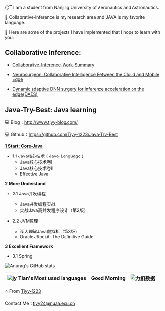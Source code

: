 😴 I am a student from Nanjing University of Aeronautics and Astronautics. 

📗 Collabrative-inference is my research area and JAVA is my favorite language.

🥳 Here are some of the projects I have implemented that I hope to learn with you:

## **Collaborative Inference:**

+ [Collaborative-Inference-Work-Summary](https://github.com/Tjyy-1223/Collaborative-Inference-Work-Summary)

+ [Neurosurgeon: Collaborative Intelligence Between the Cloud and Mobile Edge](https://github.com/Tjyy-1223/Neurosurgeon)
+ [Dynamic adaptive DNN surgery for inference acceleration on the edge(DADS)](https://github.com/Tjyy-1223/DADS)

## **Java-Try-Best:  Java learning**

💻 Blog：http://www.tjyy-blog.com/ 

💻 Github：https://github.com/Tjyy-1223/Java-Try-Best

**[1 Start: Core-Java](http://www.tjyy-blog.com/java%e6%a0%b8%e5%bf%83%e6%8a%80%e6%9c%af/)** 

+ 1.1 Java核心技术 ( Java-Language )
  + Java核心技术卷I 
  + Java核心技术卷II
  + Effective Java


**2 More Understand**

+ 2.1 Java并发编程
  + Java并发编程实战
  + 实战Java高并发程序设计（第2版）

+ 2.2 JVM原理
  + 深入理解Java虚拟机（第3版）
  + Oracle JRockit: The Definitive Guide 


**3 Excellent Framework**

+ 3.1 Spring



![Anurag's GitHub stats](https://github-readme-stats-sigma-five.vercel.app/api?username=Tjyy-1223&theme=deafult&show_icons=true)



| ![jy Tian's Most used languages](https://github-readme-stats-sigma-five.vercel.app/api/top-langs/?username=Tjyy-1223&layout=compact&hide_border=true&langs_count=10) | Good Morning | ![力扣数据](https://stats.justsong.cn/api/leetcode?username=Jy_Tian&cn=true) |
| :----------------------------------------------------------: | :----------: | :----------------------------------------------------------: |



⭐️ From [Tjyy-1223](https://github.com/Tjyy-1223)

Contact Me：tjyy24@nuaa.edu.cn
